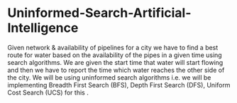 # Uninformed-Search-Artificial-Intelligence
Given network & availability of pipelines for a city we have to find a best route for water based on the availability of the pipes in a given time using search algorithms. We are given the start time that water will start flowing and then we have to report the time which water reaches the other side of the city.
We will be using uninformed search algorithms i.e. we will be implementing Breadth First Search (BFS), Depth First Search (DFS), Uniform Cost Search (UCS) for this .

